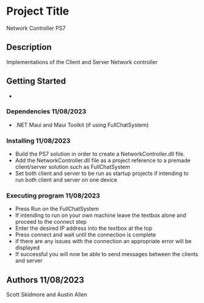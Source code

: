 # Project Title

Network Controller PS7

## Description

Implementations of the Client and Server Network controller

## Getting Started
*

### Dependencies 11/08/2023

* .NET Maui and Maui Toolkit (if using FullChatSystem)

### Installing 11/08/2023

* Build the PS7 solution in order to create a NetworkController.dll file.
* Add the NetworkController.dll file as a project reference to a premade client/server solution such as FullChatSystem
* Set both client and server to be run as startup projects if intending to run both client and server on one device

### Executing program  11/08/2023

* Press Run on the FullChatSystem
* If intending to run on your own machine leave the textbox alone and proceed to the connect step
* Enter the desired IP address into the textbox at the top
* Press connect and wait until the connection is complete
* if there are any issues with the connection an appropriate error will be displayed
* If successful you will now be able to send messages between the clients and server





## Authors 11/08/2023


Scott Skidmore and
Austin Allen
